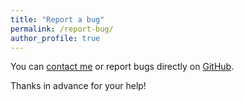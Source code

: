 ```yaml
---
title: "Report a bug"
permalink: /report-bug/
author_profile: true
---
```


You can [contact me](/contact/) or report bugs directly on <a href="https://github.com/AntoineSoetewey/antoinesoetewey.github.io/issues" target="_blank" rel="noopener">GitHub</a>.

Thanks in advance for your help!
